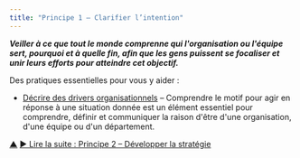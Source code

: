 ```yaml
---
title: "Principe 1 – Clarifier l’intention"
---
```




**_Veiller à ce que tout le monde comprenne qui l'organisation ou l'équipe sert, pourquoi et à quelle fin, afin que les gens puissent se focaliser et unir leurs efforts pour atteindre cet objectif._**


Des pratiques essentielles pour vous y aider :

-   [Décrire des drivers organisationnels](describe-organizational-drivers.html.html) – Comprendre le motif pour agir en réponse à une situation donnée est un élément essentiel pour comprendre, définir et communiquer la raison d'être d'une organisation, d'une équipe ou d'un département.


<div class="bottom-nav">
<a href="orientation.html" title="Remonter: Deux principes pour s&#x27;orienter">▲</a> <a href="develop-strategy.html" title="Lire la suite : Principe 2 – Développer la stratégie">▶ Lire la suite : Principe 2 – Développer la stratégie</a>
</div>


<script type="text/javascript">
Mousetrap.bind('g n', function() {
    window.location.href = 'develop-strategy.html';
    return false;
});
</script>


